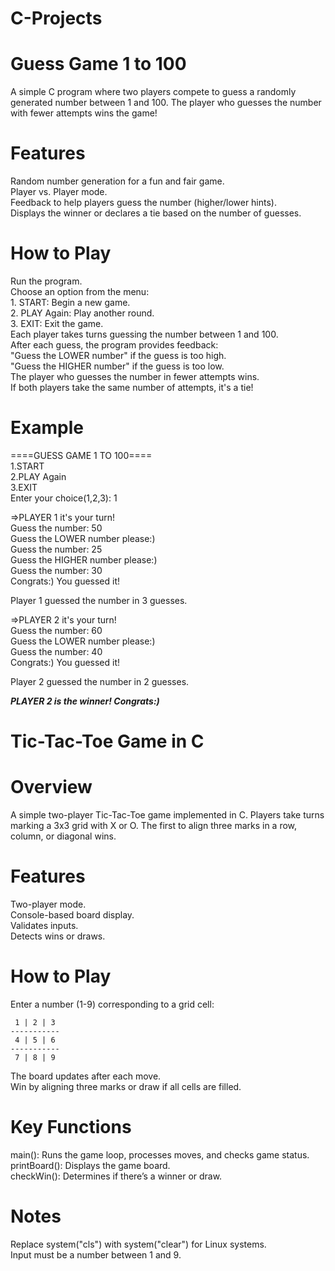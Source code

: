 # C-Projects

# Guess Game 1 to 100
  A simple C program where two players compete to guess a randomly generated number between 1 and 100. The player who guesses the number with fewer attempts wins the game!

# Features

  Random number generation for a fun and fair game.<br>
  Player vs. Player mode.<br>
  Feedback to help players guess the number (higher/lower hints).<br>
  Displays the winner or declares a tie based on the number of guesses.<br>

# How to Play

  Run the program.<br>
  Choose an option from the menu:<br>
    1. START: Begin a new game.<br>
    2. PLAY Again: Play another round.<br>
    3. EXIT: Exit the game.<br>
  Each player takes turns guessing the number between 1 and 100.<br>
  After each guess, the program provides feedback:<br>
    "Guess the LOWER number" if the guess is too high.<br>
    "Guess the HIGHER number" if the guess is too low.<br>
  The player who guesses the number in fewer attempts wins.<br>
  If both players take the same number of attempts, it's a tie!<br>

# Example
  ====GUESS GAME 1 TO 100====<br>
  1.START<br>
  2.PLAY Again<br>
  3.EXIT<br>
  Enter your choice(1,2,3): 1<br>
  
  =>PLAYER 1 it's your turn!<br>
  Guess the number: 50<br>
  Guess the LOWER number please:)<br>
  Guess the number: 25<br>
  Guess the HIGHER number please:)<br>
  Guess the number: 30<br>
  Congrats:) You guessed it!<br>
  
  Player 1 guessed the number in 3 guesses.<br>
  
  =>PLAYER 2 it's your turn!<br>
  Guess the number: 60<br>
  Guess the LOWER number please:)<br>
  Guess the number: 40<br>
  Congrats:) You guessed it!<br>
  
  Player 2 guessed the number in 2 guesses.<br>
  
  ***PLAYER 2 is the winner! Congrats:)***<br>


# Tic-Tac-Toe Game in C

# Overview
  A simple two-player Tic-Tac-Toe game implemented in C. Players take turns marking a 3x3 grid with X or O. The first to align three marks in a row, column, or diagonal wins.

# Features
  Two-player mode.<br>
  Console-based board display.<br>
  Validates inputs.<br>
  Detects wins or draws.<br>

# How to Play
  Enter a number (1-9) corresponding to a grid cell:<br>

     1 | 2 | 3
    -----------
     4 | 5 | 6
    -----------
     7 | 8 | 9

  The board updates after each move.<br>
  Win by aligning three marks or draw if all cells are filled.<br>

# Key Functions
  main(): Runs the game loop, processes moves, and checks game status.<br>
  printBoard(): Displays the game board.<br>
  checkWin(): Determines if there’s a winner or draw.<br>

# Notes
  Replace system("cls") with system("clear") for Linux systems.<br>
  Input must be a number between 1 and 9.<br>
